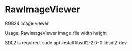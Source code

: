 # RawImageViewer
RGB24 image viewer

Usage:
  RawImageViewer image_file width height

SDL2 is required.
  sudo apt install libsdl2-2.0-0 libsdl2-dev
